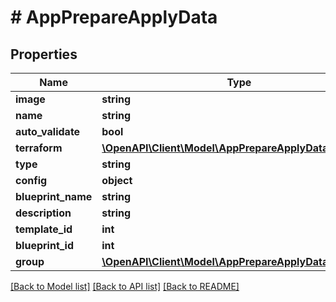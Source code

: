 # # AppPrepareApplyData

## Properties

Name | Type | Description | Notes
------------ | ------------- | ------------- | -------------
**image** | **string** |  | [optional]
**name** | **string** |  | [optional]
**auto_validate** | **bool** |  | [optional]
**terraform** | [**\OpenAPI\Client\Model\AppPrepareApplyDataTerraform**](AppPrepareApplyDataTerraform.md) |  | [optional]
**type** | **string** |  | [optional]
**config** | **object** |  | [optional]
**blueprint_name** | **string** |  | [optional]
**description** | **string** |  | [optional]
**template_id** | **int** |  | [optional]
**blueprint_id** | **int** |  | [optional]
**group** | [**\OpenAPI\Client\Model\AppPrepareApplyDataGroup**](AppPrepareApplyDataGroup.md) |  | [optional]

[[Back to Model list]](../../README.md#models) [[Back to API list]](../../README.md#endpoints) [[Back to README]](../../README.md)
